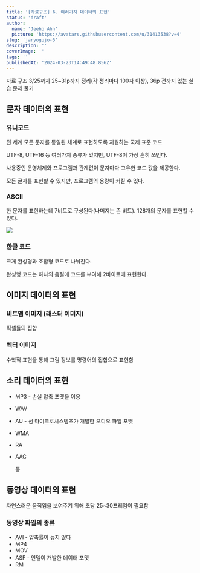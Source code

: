 ```yaml
---
title: '[자료구조] 6. 여러가지 데이터의 표현'
status: 'draft'
author:
  name: 'Jeeho Ahn'
  picture: 'https://avatars.githubusercontent.com/u/31413538?v=4'
slug: 'jaryogujo-6'
description: ''
coverImage: ''
tags: ''
publishedAt: '2024-03-23T14:49:48.856Z'
---
```


자료 구조 3/25까지 25\~31p까지 정리(각 정리마다 100자 이상), 36p 전까지 있는 실습 문제 풀기

## 문자 데이터의 표현

### 유니코드

전 세계 모든 문자를 통일된 체계로 표현하도록 지원하는 국제 표준 코드

UTF-8, UTF-16 등 여러가지 종류가 있지만, UTF-8이 가장 흔히 쓰인다.

사용중인 운영체제와 프로그램과 관계없이 문자마다 고유한 코드 값을 제공한다.

모든 글자를 표현할 수 있지만, 프로그램의 용량이 커질 수 있다.

### ASCII

한 문자를 표현하는데 7비트로 구성된다(나머지는 존 비트). 128개의 문자를 표현할 수 있다.

![](/images/image-EzNT.png)

### 한글 코드 

크게 완성형과 조합형 코드로 나눠진다.

완성형 코드는 하나의 음절에 코드를 부여해 2바이트에 표현한다.

## 이미지 데이터의 표현

### 비트맵 이미지 (래스터 이미지)

픽셀들의 집합 

### 벡터 이미지

수학적 표현을 통해 그림 정보를 명령어의 집합으로 표현함

## 소리 데이터의 표현

- MP3 - 손실 압축 포맷을 이용
- WAV 
- AU - 선 마이크로시스템즈가 개발한 오디오 파일 포맷
- WMA 
- RA
- AAC 

  등

## 동영상 데이터의 표현

자연스러운 움직임을 보여주기 위해 초당 25\~30프레임이 필요함

### 동영상 파일의 종류

- AVI - 압축률이 높지 않다
- MP4 
- MOV
- ASF - 인텔이 개발한 데이터 포맷
- RM